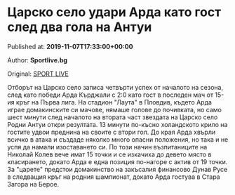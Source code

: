 
# Царско село удари Арда като гост след два гола на Антуи

Published at: **2019-11-07T17:33:00+00:00**

Author: **Sportlive.bg**

Original: [SPORT LIVE](https://www.sportlive.bg/bgfootball/bgfootballother/carsko-selo-udari-arda-kato-gost-sled-dva-gola-na-antui-1404046.html)

Отборът на Царско село записа четвърти успех от началото на сезона, след като победи Арда Кърджали с 2:0 като гост в последен мач от 15-ия кръг на Първа лига.
На стадион "Лаута" в Пловдив, където Арда играе домакинските си мачове, нямаше голове до почивката, но само шест минути след началото на втората част звездата на Царско село Родни Антуи откри резултата. 13 минути по-късно холандското крило на гостите удвои преднина на своите с втори гол. До края Арда хвърли всичко в атака и създаде няколко много опасни положения, но така и не успя да намали изоставането си.
По този начин възпитаниците на Николай Колев вече имат 15 точки и се изкачиха до девето място в класирането, докато Арда е една позиция по-нагоре с актив от 19 точки. За "царете" предстои домакинство на закъсалия финансово Дунав Русе в следващия кръг на родния шампионат, докато Арда гостува в Стара Загора на Берое.
